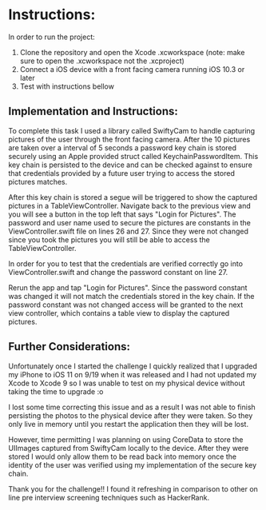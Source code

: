 # Instructions:

In order to run the project:

1) Clone the repository and open the Xcode .xcworkspace (note: make sure to open the .xcworkspace not the .xcproject)
2) Connect a iOS device with a front facing camera running iOS 10.3 or later
3) Test with instructions bellow

## Implementation and Instructions:

To complete this task I used a library called SwiftyCam to handle capturing pictures of the user through the front facing camera. After the 10 pictures are taken over a interval of 5 seconds a password key chain is stored securely using an Apple provided struct called KeychainPasswordItem. This key chain is persisted to the device and can be checked against to ensure that credentials provided by a future user trying to access the stored pictures matches. 

After this key chain is stored a segue will be triggered to show the captured pictures in a TableViewController. Navigate back to the previous view and you will see a button in the top left that says "Login for Pictures". The password and user name used to secure the pictures are constants in the ViewController.swift file on lines 26 and 27. Since they were not changed since you took the pictures you will still be able to access the TableViewController.

In order for you to test that the credentials are verified correctly go into ViewController.swift and change the password constant on line 27. 

Rerun the app and tap "Login for Pictures". Since the password constant was changed it will not match the credentials stored in the key chain. If the password constant was not changed access will be granted to the next view controller, which contains a table view to display the captured pictures. 

## Further Considerations:

Unfortunately once I started the challenge I quickly realized that I upgraded my iPhone to iOS 11 on 9/19 when it was released and I had not updated my Xcode to Xcode 9 so I was unable to test on my physical device without taking the time to upgrade :o

I lost some time correcting this issue and as a result I was not able to finish persisting the photos to the physical device after they were taken. So they only live in memory until you restart the application then they will be lost.

However, time permitting I was planning on using CoreData to store the UIImages captured from SwiftyCam locally to the device. After they were stored I would only allow them to be read back into memory once the identity of the user was verified using my implementation of the secure key chain. 

Thank you for the challenge!! I found it refreshing in comparison to other on line pre interview screening techniques such as HackerRank. 